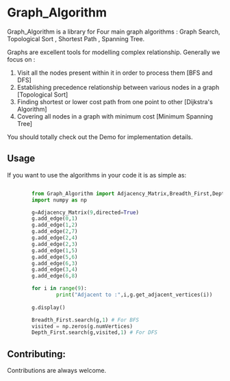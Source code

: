 Graph_Algorithm
==========

Graph_Algorithm is a library for Four main graph algorithms : Graph Search, Topological Sort , Shortest Path , Spanning Tree.

Graphs are excellent tools for modelling complex relationship. Generally we focus on :
  1. Visit all the nodes present within it in order to process them [BFS and DFS]
  2. Establishing precedence relationship between various nodes in a graph [Topological Sort]
  3. Finding shortest or lower cost path from one point to other [Dijkstra's Algorithm]
  4. Covering all nodes in a graph with minimum cost [Minimum Spanning Tree]
	
You should totally check out the Demo for implementation details.

Usage
-----
If you want to use the algorithms in your code it is as simple as:

```python

		from Graph_Algorithm import Adjacency_Matrix,Breadth_First,Depth_First
		import numpy as np

		g=Adjacency_Matrix(9,directed=True)
		g.add_edge(0,1)
		g.add_edge(1,2)
		g.add_edge(2,7)
		g.add_edge(2,4)
		g.add_edge(2,3)
		g.add_edge(1,5)
		g.add_edge(5,6)
		g.add_edge(6,3)
		g.add_edge(3,4)
		g.add_edge(6,8)

		for i in range(9):
    		    print("Adjacent to :",i,g.get_adjacent_vertices(i))
				
		g.display()

		Breadth_First.search(g,1) # For BFS
		visited = np.zeros(g.numVertices)
		Depth_First.search(g,visited,1) # For DFS
```
Contributing:
-------------

Contributions are always welcome.
